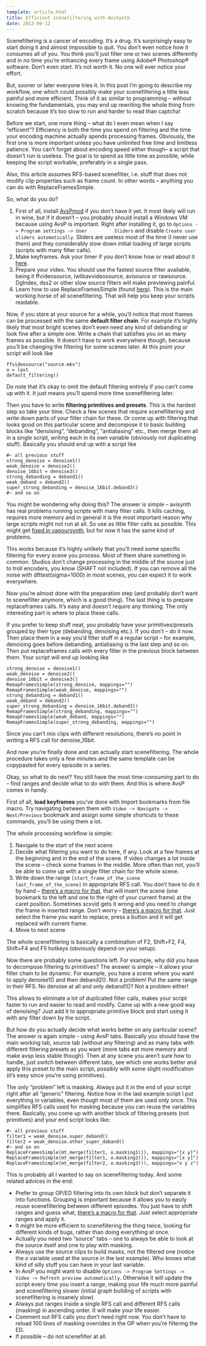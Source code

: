 ```yaml
---
template: article.html
title: Efficient scenefiltering with AviSynth
date: 2013-09-12
---
```


Scenefiltering is a cancer of encoding. It’s a drug. It’s surprisingly easy to start doing it and almost impossible to quit. You don’t even notice how it consumes all of you. You think you’ll just filter one or two scenes differently and in no time you’re enhancing every frame using Adobe® Photoshop® software. Don’t even start. It’s not worth it. No one will ever notice your effort.

But, sooner or later everyone tries it. In this post I’m going to describe my workflow, one which could possibly make your scenefiltering a little less painful and more efficient. Think of it as similar to programming – without knowing the fundamentals, you may end up rewriting the whole thing from scratch because it’s too slow to run and harder to read than captcha!


Before we start, one more thing – what do I even mean when I say “efficient”? Efficiency is both the time you spend on filtering and the time your encoding machine actually spends processing frames. Obviously, the first one is more important unless you have unlimited free time and limitless patience. You can’t forget about encoding speed either though– a script that doesn’t run is useless. The goal is to spend as little time as possible, while keeping the script workable, preferably in a single pass.

Also, this article assumes RFS-based scenefilter, i.e. stuff that does not modify clip properties such as frame count. In other words – anything you can do with ReplaceFramesSimple.

So, what do you do?

 1. First of all, install [AvsPmod][1] if you don’t have it yet. It most likely will run in wine, but if it doesn’t – you probably should install a Windows VM because using AvsP is important. Right after installing it, go to `Options -> Program settings -> User          Sliders` and disable `Create user sliders automatically`. Sliders are useless most of the time (I never use them) and they             considerably slow down initial loading of large scripts (scripts with many filter calls).
 2. Make keyframes. Ask your timer if you don’t know how or read about it [here][2].
 3. Prepare your video. You should use the fastest source filter available, being it ffvideosource, lwlibavvideosource, avisource or rawsource. DgIndex, dss2 or other slow source filters will make previewing painful.
 4. Learn how to use ReplaceFramesSimple (found [here][3]). This is the main working horse of all scenefiltering. That will help you keep your scripts readable.

Now, if you stare at your source for a while, you’ll notice that most frames can be processed with the same **default filter chain**. For example it’s highly likely that most bright scenes don’t even need any kind of debanding or look fine after a simple one. Write a chain that satisfies you on as many frames as possible. It doesn’t have to work everywhere though, because you’ll be changing the filtering for some scenes later. At this point your script will look like

    ffvideosource("source.mkv")
    o = last
    default_filtering()

Do note that it’s okay to omit the default filtering entirely if you can’t come up with it. It just means you’ll spend more time scenefiltering later.

Then you have to write **filtering primitives and presets**. This is the hardest step so take your time. Check a few scenes that require scenefiltering and write down parts of your filter chain for these. Or come up with filtering that looks good on this particular scene and decompose it to basic building blocks like “denoising”, “debanding”, “antialiasing” etc., then merge them all in a single script, writing each in its own variable (obviously not duplicating stuff). Basically you should end up with a script like

    #~ all previous stuff
    strong_denoise = denoise1()
    weak_denoise = denoise2()
    denoise_16bit = denoise3()
    strong_debanding = deband1()
    weak_deband = deband2()
    super_strong_debanding = denoise_16bit.deband3()
    #~ and so on

You might be wondering why doing this? The answer is simple – avisynth has real problems running scripts with many filter calls. It kills caching, requires more memory and in general it is the most important reason why large scripts might not run at all. So use as little filter calls as possible. This might get [fixed in vapoursynth][4], but for now it has the same kind of problems.

This works because it’s highly unlikely that you’ll need some specific filtering for every scene you process. Most of them share something in common. Studios don’t change processing in the middle of the source just to troll encoders, you know (SHAFT not included). If you can remove all the noise with dfttest(sigma=1000) in most scenes, you can expect it to work everywhere.

Now you’re almost done with the preparation step (and probably don’t want to scenefilter anymore, which is a good thing). The last thing is to prepare replaceframes calls. It’s easy and doesn’t require any thinking. The only interesting part is where to place these calls.

If you prefer to keep stuff neat, you probably have your primitives/presets grouped by their type (debanding, denoising etc.). If you don’t – do it now. Then place them in a way you’d filter stuff in a regular script – for example, denoising goes before debanding, antialiasing is the last step and so on. Then put replaceframes calls with every filter in the previous block between them. Your script will end up looking like

    strong_denoise = denoise1()
    weak_denoise = denoise2()
    denoise_16bit = denoise3()
    RemapFramesSimple(strong_denoise, mappings="")
    RemapFramesSimple(weak_denoise, mappings="")
    strong_debanding = deband1()
    weak_deband = deband2()
    super_strong_debanding = denoise_16bit.deband3()
    RemapFramesSimple(strong_debanding, mappings="")
    RemapFramesSimple(weak_deband, mappings="")
    RemapFramesSimple(super_strong_debanding, mappings="")

Since you can’t mix clips with different resolutions, there’s no point in writing a RFS call for denoise_16bit.

And now you’re finally done and can actually start scenefiltering. The whole procedure takes only a few minutes and the same template can be copypasted for every episode in a series.

Okay, so what to do next? You still have the most time-consuming part to do – find ranges and decide what to do with them. And this is where AvsP comes in handy.

First of all, **load keyframes** you’ve done with Import bookmarks from file macro. Try navigating between them with `Video -> Navigate -> Next/Previous` bookmark and assign some simple shortcuts to these commands, you’ll be using them a lot.

The whole processing workflow is simple:

 1. Navigate to the start of the next scene
 2. Decide what filtering you want to do here, if any. Look at a few frames at the beginning and in the end of the scene. If video changes a lot inside the scene – check some frames in the middle. More often than not, you’ll be able to come up with a single filter chain for the whole scene.
 3. Write down the range `[start_frame_of_the_scene last_frame_of_the_scene]` in appropriate RFS call. You don’t have to do it by hand – [there’s a macro for that][5], that will insert the scene (one bookmark to the left and one to the right of your current frame) at the caret position. Sometimes scxvid gets it wrong and you need to change the frame in inserted range. Don’t worry – [there’s a macro for that][6]. Just select the frame you want to replace, press a button and it will get replaced with current frame.
 4. Move to next scene

The whole scenefiltering is basically a combination of F2, Shift+F2, F4, Shift+F4 and F5 hotkeys (obviously depend on your setup).

Now there are probably some questions left. For example, why did you have to decompose filtering to primitives? The answer is simple – it allows your filter chain to be dynamic. For example, you have a scene where you want to apply denoise1() and then deband2(). Not a problem! Put the same range in their RFS. No denoise at all and only deband1()? Not a problem either!

This allows to eliminate a lot of duplicated filter calls, makes your script faster to run and easier to read and modify. Came up with a new good way of denoising? Just add it to appropriate primitive block and start using it with any filter down by the script.

But how do you actually decide what works better on any particular scene? The answer is again simple – using AvsP tabs. Basically you should have the main working tab, source tab (without any filtering) and as many tabs with different filtering presets as you want (more tabs eat more memory and make avsp less stable though). Then at any scene you aren’t sure how to handle, just switch between different tabs, see which one works better and apply this preset to the main script, possibly with some slight modification (it’s easy since you’re using primitives).

The only “problem” left is masking. Always put it in the end of your script right after all “generic” filtering. Notice how in the last example script I put everything in variables, even though most of them are used only once. This simplifies RFS calls used for masking because you can reuse the variables there. Basically, you come up with another block of filtering presets (not primitives) and your end script looks like:

    #~ all previous stuff
    filter1 = weak_denoise.super_deband()
    filter2 = weak_denoise.other_super_deband()
    #~ and so on
    ReplaceFramesSimple(mt_merge(filter1, o.masking1()), mappings="[x y]")
    ReplaceFramesSimple(mt_merge(filter1, o.masking2()), mappings="[x y]")
    ReplaceFramesSimple(mt_merge(filter2, o.masking3()), mappings="x y z")

This is probably all I wanted to say on scenefiltering today. And some related advices in the end:

 - Prefer to group OP/ED filtering into its own block but don’t separate it into functions. Grouping is important because it allows you to easily reuse scenefiltering between different episodes. You just have to shift ranges and guess what, [there’s a macro for that][7]. Just select appropriate ranges and apply it.
 - It might be more efficient to scenefiltering the thing twice, looking for different kinds of bugs, rather than doing everything at once.
 - Actually you need two “source” tabs – one to always be able to look at the source itself and one to play with masking.
 - Always use the source clips to build masks, not the filtered one (notice the o variable used at the source in the last example). Who knows what kind of silly stuff you can have in your last variable.
 - In AvsP you might want to disable `Options -> Program Settings -> Video -> Refresh preview automatically`. Otherwise it will update the script every time you insert a range, making your life much more painful and scenefiltering slower (initial graph building of scripts with scenefiltering is insanely slow).
 - Always put ranges inside a single RFS call and different RFS calls (masking) in ascending order. It will make your life easier.
 - Comment out RFS calls you don’t need right now. You don’t have to reload 100 lines of masking overrides in the OP when you’re filtering the ED.
 - If possible – do not scenefilter at all.


  [1]: http://forum.doom9.org/showthread.php?t=153248
  [2]: http://unanimated.xtreemhost.com/scxvid.htm
  [3]: http://avisynth.org/stickboy/
  [4]: https://github.com/vapoursynth/vapoursynth/issues/36
  [5]: http://pastebin.com/F0Ntp7rq
  [6]: http://pastebin.com/6hwjET0w
  [7]: http://pastebin.com/h4GHXYfa